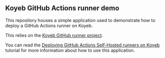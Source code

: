 ## Koyeb GitHub Actions runner demo

This repository houses a simple application used to demonstrate how to deploy a GitHub Actions runner on Koyeb.

This relies on the [Koyeb GitHub runner project](https://github.com/koyeb/koyeb-github-runner).

You can read the [Deploying GitHub Actions Self-Hosted runners on Koyeb](https://www.koyeb.com/tutorials/deploying-github-actions-self-hosted-runners-on-koyeb) tutorial for more information about how to use this application.
